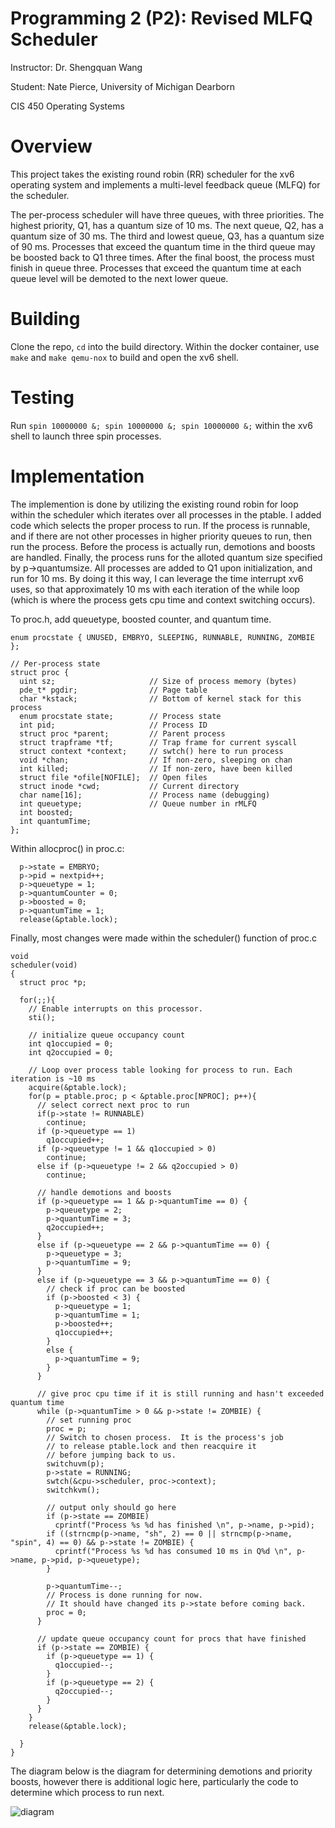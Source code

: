 # Programming 2 (P2): Revised MLFQ Scheduler

Instructor: Dr. Shengquan Wang

Student: Nate Pierce, University of Michigan Dearborn

CIS 450 Operating Systems

# Overview
This project takes the existing round robin (RR) scheduler for the xv6 operating system and implements a multi-level feedback queue (MLFQ) for the scheduler.

The per-process scheduler will have three queues, with three priorities. The highest priority, Q1, has a quantum size of 10 ms. The next queue, Q2, has a quantum size of 30 ms. The third and lowest queue, Q3, has a quantum size of 90 ms. Processes that exceed the quantum time in the third queue may be boosted back to Q1 three times. After the final boost, the process must finish in queue three. Processes that exceed the quantum time at each queue level will be demoted to the next lower queue.

# Building
Clone the repo, `cd` into the build directory. Within the docker container, use `make` and `make qemu-nox` to build and open the xv6 shell.

# Testing
Run `spin 10000000 &; spin 10000000 &; spin 10000000 &;` within the xv6 shell to launch three spin processes.

# Implementation

The implemention is done by utilizing the existing round robin for loop within the scheduler which iterates over all processes in the ptable. I added code which selects the proper process to run. If the process is runnable, and if there are not other processes in higher priority queues to run, then run the process. Before the process is actually run, demotions and boosts are handled. Finally, the process runs for the alloted quantum size specified by p->quantumsize. All processes are added to Q1 upon initialization, and run for 10 ms. By doing it this way, I can leverage the time interrupt xv6 uses, so that approximately 10 ms with each iteration of the while loop (which is where the process gets cpu time and context switching occurs). 

To proc.h, add queuetype, boosted counter, and quantum time.


```
enum procstate { UNUSED, EMBRYO, SLEEPING, RUNNABLE, RUNNING, ZOMBIE };

// Per-process state
struct proc {
  uint sz;                     // Size of process memory (bytes)
  pde_t* pgdir;                // Page table
  char *kstack;                // Bottom of kernel stack for this process
  enum procstate state;        // Process state
  int pid;                     // Process ID
  struct proc *parent;         // Parent process
  struct trapframe *tf;        // Trap frame for current syscall
  struct context *context;     // swtch() here to run process
  void *chan;                  // If non-zero, sleeping on chan
  int killed;                  // If non-zero, have been killed
  struct file *ofile[NOFILE];  // Open files
  struct inode *cwd;           // Current directory
  char name[16];               // Process name (debugging)
  int queuetype;               // Queue number in rMLFQ
  int boosted;
  int quantumTime;
};
```

Within allocproc() in proc.c: 

```
  p->state = EMBRYO;
  p->pid = nextpid++;
  p->queuetype = 1;
  p->quantumCounter = 0;
  p->boosted = 0;
  p->quantumTime = 1;
  release(&ptable.lock);

```

Finally, most changes were made within the scheduler() function of proc.c

```
void
scheduler(void)
{
  struct proc *p;

  for(;;){
    // Enable interrupts on this processor.
    sti();

    // initialize queue occupancy count
    int q1occupied = 0;
    int q2occupied = 0;

    // Loop over process table looking for process to run. Each iteration is ~10 ms
    acquire(&ptable.lock);
    for(p = ptable.proc; p < &ptable.proc[NPROC]; p++){
      // select correct next proc to run
      if(p->state != RUNNABLE)
        continue;
      if (p->queuetype == 1)
        q1occupied++;
      if (p->queuetype != 1 && q1occupied > 0)
        continue;
      else if (p->queuetype != 2 && q2occupied > 0)
        continue;

      // handle demotions and boosts
      if (p->queuetype == 1 && p->quantumTime == 0) {
        p->queuetype = 2;
        p->quantumTime = 3;
        q2occupied++;
      }
      else if (p->queuetype == 2 && p->quantumTime == 0) {
        p->queuetype = 3;
        p->quantumTime = 9;
      }
      else if (p->queuetype == 3 && p->quantumTime == 0) {
        // check if proc can be boosted
        if (p->boosted < 3) {
          p->queuetype = 1;
          p->quantumTime = 1;
          p->boosted++;
          q1occupied++;
        }
        else {
          p->quantumTime = 9;
        }
      }

      // give proc cpu time if it is still running and hasn't exceeded quantum time
      while (p->quantumTime > 0 && p->state != ZOMBIE) {
        // set running proc
        proc = p;
        // Switch to chosen process.  It is the process's job
        // to release ptable.lock and then reacquire it
        // before jumping back to us.
        switchuvm(p);
        p->state = RUNNING;
        swtch(&cpu->scheduler, proc->context);
        switchkvm();

        // output only should go here
        if (p->state == ZOMBIE)
          cprintf("Process %s %d has finished \n", p->name, p->pid);
        if ((strncmp(p->name, "sh", 2) == 0 || strncmp(p->name, "spin", 4) == 0) && p->state != ZOMBIE) {
          cprintf("Process %s %d has consumed 10 ms in Q%d \n", p->name, p->pid, p->queuetype);
        }

        p->quantumTime--;
        // Process is done running for now.
        // It should have changed its p->state before coming back.
        proc = 0;
      }
      
      // update queue occupancy count for procs that have finished
      if (p->state == ZOMBIE) {
        if (p->queuetype == 1) {
          q1occupied--;
        }
        if (p->queuetype == 2) {
          q2occupied--;
        }
      }
    }
    release(&ptable.lock);

  }
}
```

The diagram below is the diagram for determining demotions and priority boosts, however there is additional logic here, particularly the code to determine which process to run next.

![diagram](img/P2_CIS450.drawio.png)
